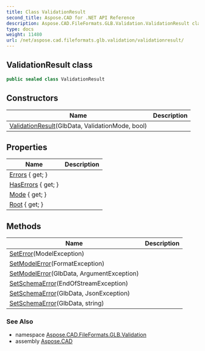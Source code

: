 ```yaml
---
title: Class ValidationResult
second_title: Aspose.CAD for .NET API Reference
description: Aspose.CAD.FileFormats.GLB.Validation.ValidationResult class. 
type: docs
weight: 11480
url: /net/aspose.cad.fileformats.glb.validation/validationresult/
---
```

## ValidationResult class

```csharp
public sealed class ValidationResult
```

## Constructors

| Name | Description |
| --- | --- |
| [ValidationResult](validationresult/)(GlbData, ValidationMode, bool) |  |

## Properties

| Name | Description |
| --- | --- |
| [Errors](../../aspose.cad.fileformats.glb.validation/validationresult/errors/) { get; } |  |
| [HasErrors](../../aspose.cad.fileformats.glb.validation/validationresult/haserrors/) { get; } |  |
| [Mode](../../aspose.cad.fileformats.glb.validation/validationresult/mode/) { get; } |  |
| [Root](../../aspose.cad.fileformats.glb.validation/validationresult/root/) { get; } |  |

## Methods

| Name | Description |
| --- | --- |
| [SetError](../../aspose.cad.fileformats.glb.validation/validationresult/seterror/)(ModelException) |  |
| [SetModelError](../../aspose.cad.fileformats.glb.validation/validationresult/setmodelerror/#setmodelerror_1)(FormatException) |  |
| [SetModelError](../../aspose.cad.fileformats.glb.validation/validationresult/setmodelerror/#setmodelerror)(GlbData, ArgumentException) |  |
| [SetSchemaError](../../aspose.cad.fileformats.glb.validation/validationresult/setschemaerror/#setschemaerror_2)(EndOfStreamException) |  |
| [SetSchemaError](../../aspose.cad.fileformats.glb.validation/validationresult/setschemaerror/#setschemaerror_1)(GlbData, JsonException) |  |
| [SetSchemaError](../../aspose.cad.fileformats.glb.validation/validationresult/setschemaerror/#setschemaerror)(GlbData, string) |  |

### See Also

* namespace [Aspose.CAD.FileFormats.GLB.Validation](../../aspose.cad.fileformats.glb.validation/)
* assembly [Aspose.CAD](../../)


